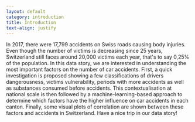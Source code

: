```yaml
---
layout: default
category: introduction
title: Introduction
text-align: justify
---
```


In 2017, there were 17,799 accidents on Swiss roads causing body injuries. Even though the number of victims is decreasing since 25 years, Switzerland still faces around 20,000 victims each year, that's to say 0,25% of the population. In this data story, we are interested in understanding the most important factors on the number of car accidents. First, a quick investigation is proposed showing a few classifications of drivers dangerousness, victims vulnerability, periods with more accidents as well as substances consumed before accidents. This contextualisation at national scale is then followed by a machine-learning-based approach to determine which factors have the higher influence on car accidents in each canton. Finally, some visual plots of correlation are shown between these factors and accidents in Switzerland.
Have a nice trip in our data story!